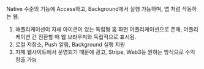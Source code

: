 Native 수준의 기능에 Access하고, Background에서 실행 가능하며, 앱 처럼 작동하는 웹.

1. 애플리케이션이 자체 아이콘이 있는 독립형 홈 화면 어플리케이션으로 존재, 어플리케이션 간 전환할 때 웹 브라우져와 독립적으로 표시됨.
2. 로컬 저장소, Push 알림,  Background 실행 지원
3. 자체 웹사이트에서 운영되기 때문에 광고, Stripe, Web3등 원하는 방식으로 수익 창출 가능
